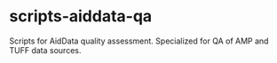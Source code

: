 scripts-aiddata-qa
==================

Scripts for AidData quality assessment.
Specialized for QA of AMP and TUFF data sources.
